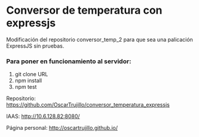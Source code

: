 # Conversor de temperatura con expressjs

Modificación del repositorio conversor_temp_2 para que sea una palicación ExpressJS sin pruebas.

### Para poner en funcionamiento al servidor:
1. git clone URL
2. npm install
3. npm test


Repositorio: https://github.com/OscarTrujillo/conversor_temperatura_expressjs

IAAS: http://10.6.128.82:8080/

Página personal: http://oscartrujillo.github.io/﻿
